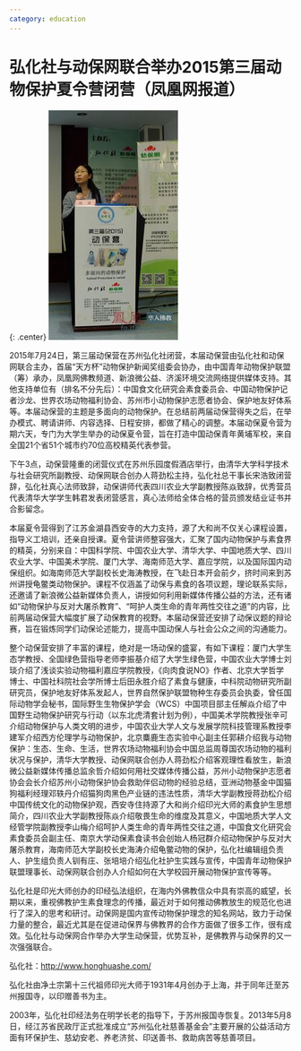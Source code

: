 ```yaml
---
category: education
---
```

# 弘化社与动保网联合举办2015第三届动物保护夏令营闭营（凤凰网报道）

{: .center}
![alt text](../images/talk.jpg)

2015年7月24日，第三届动保营在苏州弘化社闭营，本届动保营由弘化社和动保网联合主办，首届“天方杯”动物保护新闻奖组委会协办，由中国青年动物保护联盟（筹）承办，凤凰网佛教频道、新浪微公益、济溪环境交流网络提供媒体支持。其他支持单位有（排名不分先后）：中国食文化研究会素食委员会、中国动物保护记者沙龙、世界农场动物福利协会、苏州市小动物保护志愿者协会、保护地友好体系等。本届动保营的主题是多面向的动物保护。在总结前两届动保营得失之后，在举办模式、聘请讲师、内容选择、日程安排，都做了精心的调整。本届动保夏令营为期六天，专门为大学生举办的动保夏令营，旨在打造中国动保青年黄埔军校，来自全国21个省51个城市约70位高校精英代表参营。

下午3点，动保营隆重的闭营仪式在苏州乐园度假酒店举行，由清华大学科学技术与社会研究所副教授、动保网联合创办人蒋劲松主持，弘化社总干事长宋浩致闭营辞，弘化社真心法师致辞，动保讲师代表四川农业大学副教授陈焱致辞，优秀营员代表清华大学学生韩君发表闭营感言，真心法师给全体合格的营员颁发结业证书并合影留念。

本届夏令营得到了江苏金湖县西安寺的大力支持，源了大和尚不仅关心课程设置，指导义工培训，还亲自授课。夏令营讲师整容强大，汇聚了国内动物保护与素食界的精英，分别来自：中国科学院、中国农业大学、清华大学、中国地质大学、四川农业大学、中国美术学院、厦门大学、海南师范大学、嘉应学院，以及国际国内动保组织。如海南师范大学副校长史海涛教授，在飞赴日本开会前夕，挤时间来到苏州讲授龟鳖类动物保护。课程不仅涵盖了动保与素食的各项议题，理论联系实际，还邀请了新浪微公益新媒体负责人，讲授如何利用新媒体传播公益的方法，还有诸如“动物保护与反对大屠杀教育”、“呵护人类生命的青年两性交往之道”的内容，比前两届动保营大幅度扩展了动保教育的视野。本届动保营还安排了动保议题的辩论赛，旨在锻炼同学们动保论述能力，提高中国动保人与社会公众之间的沟通能力。

整个动保营安排了丰富的课程，绝对是一场动保的盛宴，有如下课程：厦门大学生态学教授、全国绿色营指导老师李振基介绍了大学生绿色营，中国农业大学博士刘琰介绍了浅谈实验动物福利嘉应学院教授，《向肉食说NO》作者、北京大学哲学博士、中国社科院社会学所博士后田永胜介绍了素食与健康，中科院动物研究所副研究员，保护地友好体系发起人，世界自然保护联盟物种生存委员会执委，曾任国际动物学会秘书，国际野生生物保护学会（WCS）中国项目部主任解焱介绍了中国野生动物保护研究与行动（以东北虎清套计划为例），中国美术学院教授张辛可介绍动物保护与人类文明的进步，中国农业大学人文与发展学院科技管理系教授李建军介绍西方伦理学与动物保护，北京麋鹿生态实验中心副主任郭耕介绍我与动物保护：生态、生命、生活，世界农场动物福利协会中国总监周尊国农场动物的福利状况与保护，清华大学教授、动保网联合创办人蒋劲松介绍客观理性看放生，新浪微公益新媒体传播总监余哲介绍如何用社交媒体传播公益，苏州小动物保护志愿者协会会长介绍苏州小动物保护协会救助伴侣动物的经验总结，亚洲动物基金中国猫狗福利经理邓轶丹介绍猫狗肉黑色产业链的违法性质，清华大学副教授蒋劲松介绍中国传统文化的动物保护观，西安寺住持源了大和尚介绍印光大师的素食护生思想简介，四川农业大学副教授陈焱介绍敬畏生命的维度及其意义，中国地质大学人文经管学院副教授李山梅介绍呵护人类生命的青年两性交往之道，中国食文化研究会素食委员会副主任、南京大学动保素食读书会创始人杨冠群介绍动物保护与反对大屠杀教育，海南师范大学副校长史海涛介绍龟鳖动物的保护，弘化社编辑组负责人、护生组负责人钏有庄、张培培介绍弘化社护生实践与宣传，中国青年动物保护联盟理事长、动保网联合创办人介绍如何在大学校园开展动物保护宣传等等。

弘化社是印光大师创办的印经弘法组织，在海内外佛教信众中具有崇高的威望，长期以来，重视佛教护生素食理念的传播，最近对于如何推动佛教放生的规范化也进行了深入的思考和研讨。动保网是国内宣传动物保护理念的知名网站，致力于动保力量的整合，最近尤其是在促进动保界与佛教界的合作方面做了很多工作，很有成效。弘化社与动保网合作举办大学生动保营，优势互补，是佛教界与动保界的又一次强强联合。

弘化社：http://www.honghuashe.com/

弘化社由净土宗第十三代祖师印光大师于1931年4月创办于上海，并于同年迁至苏州报国寺，以印赠善书为主。

2003年，弘化社印经法务在明学长老的指导下，于苏州报国寺恢复。2013年5月8日，经江苏省民政厅正式批准成立“苏州弘化社慈善基金会”主要开展的公益活动方面有环保护生、慈幼安老、养老济贫、印送善书、救助病苦等慈善项目。

